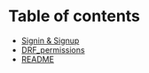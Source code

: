 # Table of contents

* [Signin & Signup](README.md)
* [DRF\_permissions](drf_permissions.md)
* [README](readme-1.md)

